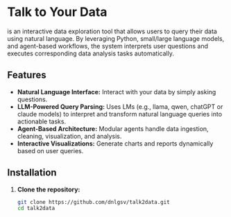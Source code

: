 # Talk to Your Data

is an interactive data exploration tool that allows users to query their data using natural language. By leveraging Python, small/large language models, and agent-based workflows, the system interprets user questions and executes corresponding data analysis tasks automatically.

## Features

- **Natural Language Interface:** Interact with your data by simply asking questions.
- **LLM-Powered Query Parsing:** Uses LMs (e.g., llama, qwen, chatGPT or claude models) to interpret and transform natural language queries into actionable tasks.
- **Agent-Based Architecture:** Modular agents handle data ingestion, cleaning, visualization, and analysis.
- **Interactive Visualizations:** Generate charts and reports dynamically based on user queries.

## Installation

1. **Clone the repository:**
   ```bash
   git clone https://github.com/dnlgsv/talk2data.git
   cd talk2data
   ```
